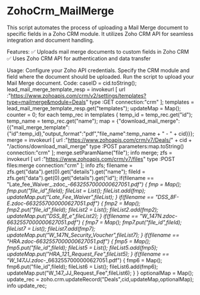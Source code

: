# ZohoCrm_MailMerge
This script automates the process of uploading a Mail Merge document to specific fields in a Zoho CRM module. It utilizes Zoho CRM API for seamless integration and document handling.

Features:
✅ Uploads mail merge documents to custom fields in Zoho CRM
✅ Uses Zoho CRM API for authentication and data transfer

Usage:
Configure your Zoho API credentials.
Specify the CRM module and field where the document should be uploaded.
Run the script to upload your Mail Merge document.
Code:
caseID = cid.toString();
lead_mail_merge_template_resp = invokeurl
[
	url :"https://www.zohoapis.com/crm/v2/settings/templates?type=mailmerge&module=Deals"
	type :GET
	connection:"crm"
];
templates = lead_mail_merge_template_resp.get("templates");
updateMap = Map();
counter = 0;
for each  temp_rec in templates
{
	temp_id = temp_rec.get("id");
	temp_name = temp_rec.get("name");
	map = {"download_mail_merge":{{"mail_merge_template":{"id":temp_id},"output_format":"pdf","file_name":temp_name + " - " + cid}}};
	merge = invokeurl
	[
		url :"https://www.zohoapis.com/crm/v7/Deals/" + cid + "/actions/download_mail_merge"
		type :POST
		parameters:map.toString()
		connection:"crm"
	];
	merge.setParamName("file");
	info merge;
	zfs = invokeurl
	[
		url :"https://www.zohoapis.com/crm/v7/files"
		type :POST
		files:merge
		connection:"crm"
	];
	info zfs;
	filename = zfs.get("data").get(0).get("details").get("name");
	fileId = zfs.get("data").get(0).get("details").get("id");
	if(filename == "Late_fee_Waiver_.zdoc_-_6632557000000627051.pdf")
	{
		fmp = Map();
		fmp.put("file_id",fileId);
		fileList = List();
		fileList.add(fmp);
		updateMap.put("Late_Fee_Waiver",fileList);
	}
	if(filename == "DSS_8F-E.zdoc_-_6632557000000627051.pdf")
	{
		fmp2 = Map();
		fmp2.put("file_id",fileId);
		fileList2 = List();
		fileList2.add(fmp2);
		updateMap.put("DSS_8f_e",fileList2);
	}
	if(filename == "W_147N.zdoc_-_6632557000000627051.pdf")
	{
		fmp7 = Map();
		fmp7.put("file_id",fileId);
		fileList7 = List();
		fileList7.add(fmp7);
		updateMap.put("W_147N_Security_Voucher",fileList7);
	}
	if(filename == "HRA.zdoc_-_6632557000000627051.pdf")
	{
		fmp5 = Map();
		fmp5.put("file_id",fileId);
		fileList5 = List();
		fileList5.add(fmp5);
		updateMap.put("HRA_121_Request_Fee",fileList5);
	}
	if(filename == "W_147JJ.zdoc_-_6632557000000627051.pdf")
	{
		fmp6 = Map();
		fmp6.put("file_id",fileId);
		fileList6 = List();
		fileList6.add(fmp6);
		updateMap.put("W_147_JJ_Request_Fee",fileList6);
	}
}
optionalMap = Map();
update_rec = zoho.crm.updateRecord("Deals",cid,updateMap,optionalMap);
info update_rec;
